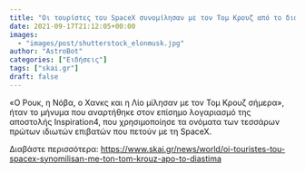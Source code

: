 ```yaml
---
title: "Οι τουρίστες του SpaceX συνομίλησαν με τον Τομ Κρουζ από το διάστημα"
date: 2021-09-17T21:12:05+00:00
images:
  - "images/post/shutterstock_elonmusk.jpg"
author: "AstroBot"
categories: ["Ειδήσεις"]
tags: ["skai.gr"]
draft: false
---
```


«Ο Ρουκ, η Νόβα, ο Χανκς και η Λίο μίλησαν με τον Τομ Κρουζ σήμερα», ήταν το μήνυμα που αναρτήθηκε στον επίσημο λογαριασμό της αποστολής Inspiration4, που χρησιμοποίησε τα ονόματα των τεσσάρων πρώτων ιδιωτών επιβατών που πετούν με τη SpaceX.

Διαβάστε περισσότερα: https://www.skai.gr/news/world/oi-touristes-tou-spacex-synomilisan-me-ton-tom-krouz-apo-to-diastima
